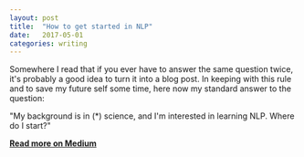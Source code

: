 ```yaml
---
layout: post
title:  "How to get started in NLP"
date:   2017-05-01
categories: writing
---
```


Somewhere I read that if you ever have to answer the same question twice, it's probably a good idea to turn it into a blog post. In keeping with this rule and to save my future self some time, here now my standard answer to the question:

"My background is in (*) science, and I'm interested in learning NLP. Where do I start?"

**[Read more on Medium](https://medium.com/towards-data-science/how-to-get-started-in-nlp-6a62aa4eaeff)**
